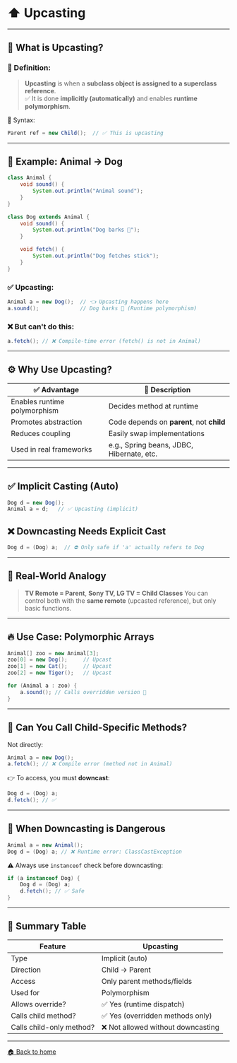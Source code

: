# ⬆︎ Upcasting

---

## 🧠 What is Upcasting?

### 📌 Definition:

> **Upcasting** is when a **subclass object is assigned to a superclass reference**.  
> ✅ It is done **implicitly (automatically)** and enables **runtime polymorphism**.

🧬 Syntax:

```java
Parent ref = new Child();  // ✅ This is upcasting
```

---

## 🎯 Example: Animal → Dog

```java
class Animal {
    void sound() {
        System.out.println("Animal sound");
    }
}

class Dog extends Animal {
    void sound() {
        System.out.println("Dog barks 🐶");
    }

    void fetch() {
        System.out.println("Dog fetches stick");
    }
}
```

### ✅ Upcasting:

```java
Animal a = new Dog();  // 👈 Upcasting happens here
a.sound();             // Dog barks 🐶 (Runtime polymorphism)
```

### ❌ But can't do this:

```java
a.fetch(); // ❌ Compile-time error (fetch() is not in Animal)
```

---

## ⚙️ Why Use Upcasting?

| ✅ Advantage                  | 📘 Description                            |
| ---------------------------- | ----------------------------------------- |
| Enables runtime polymorphism | Decides method at runtime                 |
| Promotes abstraction         | Code depends on **parent**, not **child** |
| Reduces coupling             | Easily swap implementations               |
| Used in real frameworks      | e.g., Spring beans, JDBC, Hibernate, etc. |

---

## ✅ Implicit Casting (Auto)

```java
Dog d = new Dog();
Animal a = d;   // ✅ Upcasting (implicit)
```

## ❌ Downcasting Needs Explicit Cast

```java
Dog d = (Dog) a;  // ⛔ Only safe if 'a' actually refers to Dog
```

---

## 🧠 Real-World Analogy

> **TV Remote = Parent**,
> **Sony TV, LG TV = Child Classes**
> You can control both with the **same remote** (upcasted reference), but only basic functions.

---

## 🔥 Use Case: Polymorphic Arrays

```java
Animal[] zoo = new Animal[3];
zoo[0] = new Dog();     // Upcast
zoo[1] = new Cat();     // Upcast
zoo[2] = new Tiger();   // Upcast

for (Animal a : zoo) {
    a.sound(); // Calls overridden version 🐾
}
```

---

## 🧪 Can You Call Child-Specific Methods?

Not directly:

```java
Animal a = new Dog();
a.fetch(); // ❌ Compile error (method not in Animal)
```

👉 To access, you must **downcast**:

```java
Dog d = (Dog) a;
d.fetch(); // ✅
```

---

## 🛑 When Downcasting is Dangerous

```java
Animal a = new Animal();
Dog d = (Dog) a; // ❌ Runtime error: ClassCastException
```

⚠️ Always use `instanceof` check before downcasting:

```java
if (a instanceof Dog) {
    Dog d = (Dog) a;
    d.fetch(); // ✅ Safe
}
```

---

## 🏁 Summary Table

| Feature                  | Upcasting                         |
| ------------------------ | --------------------------------- |
| Type                     | Implicit (auto)                   |
| Direction                | Child → Parent                    |
| Access                   | Only parent methods/fields        |
| Used for                 | Polymorphism                      |
| Allows override?         | ✅ Yes (runtime dispatch)          |
| Calls child method?      | ✅ Yes (overridden methods only)   |
| Calls child-only method? | ❌ Not allowed without downcasting |

---

[🏠 Back to home](../../README.md)